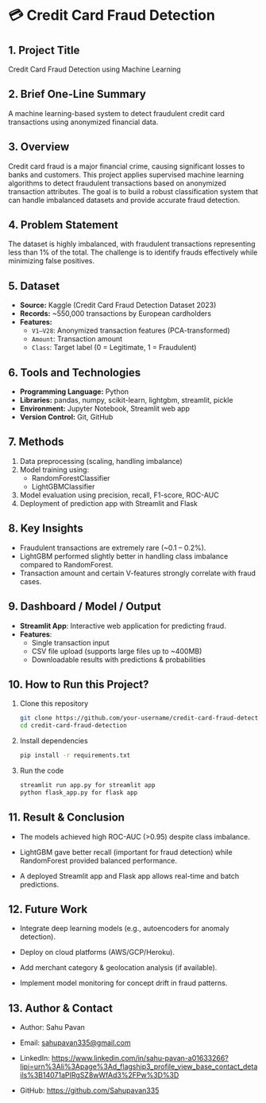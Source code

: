 # 💳 Credit Card Fraud Detection

## 1. Project Title
Credit Card Fraud Detection using Machine Learning

## 2. Brief One-Line Summary
A machine learning-based system to detect fraudulent credit card transactions using anonymized financial data.

## 3. Overview
Credit card fraud is a major financial crime, causing significant losses to banks and customers. This project applies supervised machine learning algorithms to detect fraudulent transactions based on anonymized transaction attributes. The goal is to build a robust classification system that can handle imbalanced datasets and provide accurate fraud detection.

## 4. Problem Statement
The dataset is highly imbalanced, with fraudulent transactions representing less than 1% of the total. The challenge is to identify frauds effectively while minimizing false positives.

## 5. Dataset
- **Source:** Kaggle (Credit Card Fraud Detection Dataset 2023)  
- **Records:** ~550,000 transactions by European cardholders  
- **Features:**  
  - `V1–V28`: Anonymized transaction features (PCA-transformed)  
  - `Amount`: Transaction amount  
  - `Class`: Target label (0 = Legitimate, 1 = Fraudulent)

## 6. Tools and Technologies
- **Programming Language:** Python  
- **Libraries:** pandas, numpy, scikit-learn, lightgbm, streamlit, pickle  
- **Environment:** Jupyter Notebook, Streamlit web app  
- **Version Control:** Git, GitHub  

## 7. Methods
1. Data preprocessing (scaling, handling imbalance)  
2. Model training using:  
   - RandomForestClassifier  
   - LightGBMClassifier  
3. Model evaluation using precision, recall, F1-score, ROC-AUC  
4. Deployment of prediction app with Streamlit and Flask

## 8. Key Insights
- Fraudulent transactions are extremely rare (~0.1 – 0.2%).  
- LightGBM performed slightly better in handling class imbalance compared to RandomForest.  
- Transaction amount and certain V-features strongly correlate with fraud cases.  

## 9. Dashboard / Model / Output
- **Streamlit App**: Interactive web application for predicting fraud.  
- **Features**:  
  - Single transaction input  
  - CSV file upload (supports large files up to ~400MB)  
  - Downloadable results with predictions & probabilities  

## 10. How to Run this Project?
1. Clone this repository  
   ```bash
   git clone https://github.com/your-username/credit-card-fraud-detection.git
   cd credit-card-fraud-detection
2. Install dependencies
    ```bash
    pip install -r requirements.txt
3. Run the code
   ```bash
   streamlit run app.py for streamlit app
   python flask_app.py for flask app

## 11. Result & Conclusion

- The models achieved high ROC-AUC (>0.95) despite class imbalance.

- LightGBM gave better recall (important for fraud detection) while RandomForest provided balanced performance.

- A deployed Streamlit app and Flask app allows real-time and batch predictions.

## 12. Future Work

- Integrate deep learning models (e.g., autoencoders for anomaly detection).

- Deploy on cloud platforms (AWS/GCP/Heroku).

- Add merchant category & geolocation analysis (if available).

- Implement model monitoring for concept drift in fraud patterns.

## 13. Author & Contact

- Author: Sahu Pavan
- Email: sahupavan335@gmail.com

- LinkedIn: https://www.linkedin.com/in/sahu-pavan-a01633266?lipi=urn%3Ali%3Apage%3Ad_flagship3_profile_view_base_contact_details%3B14071aPIRgSZ8wWfAd3%2FPw%3D%3D

- GitHub: https://github.com/Sahupavan335



